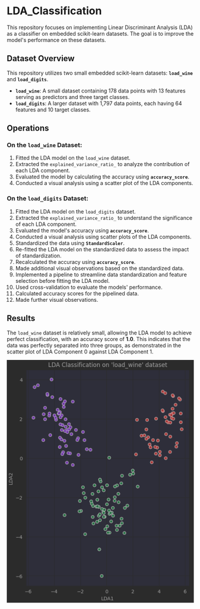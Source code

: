 # LDA_Classification
This repository focuses on implementing Linear Discriminant Analysis (LDA) as a classifier on embedded scikit-learn datasets. The goal is to improve the model's performance on these datasets.

## Dataset Overview
This repository utilizes two small embedded scikit-learn datasets: **`load_wine`** and **`load_digits`**.
- **`load_wine`**: A small dataset containing 178 data points with 13 features serving as predictors and three target classes.
- **`load_digits`**: A larger dataset with 1,797 data points, each having 64 features and 10 target classes.

## Operations
### On the `load_wine` Dataset:
1. Fitted the LDA model on the `load_wine` dataset.
2. Extracted the `explained_variance_ratio_` to analyze the contribution of each LDA component.
3. Evaluated the model by calculating the accuracy using **`accuracy_score`**.
4. Conducted a visual analysis using a scatter plot of the LDA components.

### On the `load_digits` Dataset:
1. Fitted the LDA model on the `load_digits` dataset.
2. Extracted the `explained_variance_ratio_` to understand the significance of each LDA component.
3. Evaluated the model's accuracy using **`accuracy_score`**.
4. Conducted a visual analysis using scatter plots of the LDA components.
5. Standardized the data using **`StandardScaler`**.
6. Re-fitted the LDA model on the standardized data to assess the impact of standardization.
7. Recalculated the accuracy using **`accuracy_score`**.
8. Made additional visual observations based on the standardized data.
9. Implemented a pipeline to streamline data standardization and feature selection before fitting the LDA model.
10. Used cross-validation to evaluate the models' performance.
11. Calculated accuracy scores for the pipelined data.
12. Made further visual observations.

## Results
The `load_wine` dataset is relatively small, allowing the LDA model to achieve perfect classification, with an accuracy score of **1.0**. This indicates that the data was perfectly separated into three groups, as demonstrated in the scatter plot of LDA Component 0 against LDA Component 1.

![LDA classification on **`load_wine`** dataset](https://github.com/MelikaaS/LDA_Classification/blob/main/Screenshot%20from%202024-08-26%2011-58-36.jpg)



